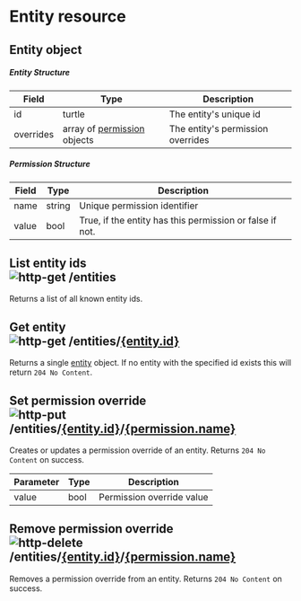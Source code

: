 [http-get]: https://img.shields.io/badge/GET-505CDC
[http-put]: https://img.shields.io/badge/PUT-AC5A1F
[http-delete]: https://img.shields.io/badge/DELETE-A12828

# Entity resource

## Entity object

##### Entity Structure

| Field     | Type                                                 | Description                       |
|-----------|------------------------------------------------------|-----------------------------------|
| id        | turtle                                               | The entity's unique id            |
| overrides | array of [permission](#permission-structure) objects | The entity's permission overrides |

##### Permission Structure

| Field | Type   | Description                                              |
|-------|--------|----------------------------------------------------------|
| name  | string | Unique permission identifier                             |
| value | bool   | True, if the entity has this permission or false if not. |

## List entity ids</br>![http-get] /entities
Returns a list of all known entity ids.

## Get entity</br>![http-get] /entities/[{entity.id}](#entity-object)
Returns a single [entity](#entity-object) object.
If no entity with the specified id exists this will return `204 No Content`.

## Set permission override</br>![http-put] /entities/[{entity.id}](#entity-object)/[{permission.name}](#permission-structure)
Creates or updates a permission override of an entity.
Returns `204 No Content` on success.

| Parameter | Type | Description               |
|-----------|------|---------------------------|
| value     | bool | Permission override value |

## Remove permission override</br>![http-delete] /entities/[{entity.id}](#entity-object)/[{permission.name}](#permission-structure)
Removes a permission override from an entity.
Returns `204 No Content` on success.
